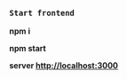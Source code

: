 ### `Start frontend`

**npm i**

**npm start**

**server [http://localhost:3000](http://localhost:3000)**